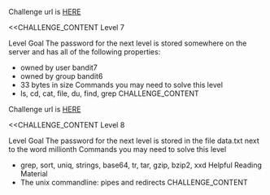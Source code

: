 Challenge url is <a href="http://www.overthewire.org/wargames/bandit/bandit7.shtml">HERE</a>

<<CHALLENGE_CONTENT
Level 7

Level Goal
The password for the next level is stored somewhere on the server and has all of the following properties:
 - owned by user bandit7
 - owned by group bandit6
 - 33 bytes in size
Commands you may need to solve this level
 - ls, cd, cat, file, du, find, grep
CHALLENGE_CONTENT

Challenge url is <a href="http://www.overthewire.org/wargames/bandit/bandit8.shtml">HERE</a>

<<CHALLENGE_CONTENT
Level 8

Level Goal
The password for the next level is stored in the file data.txt next to the word millionth
Commands you may need to solve this level
 - grep, sort, uniq, strings, base64, tr, tar, gzip, bzip2, xxd
Helpful Reading Material
 - The unix commandline: pipes and redirects
CHALLENGE_CONTENT